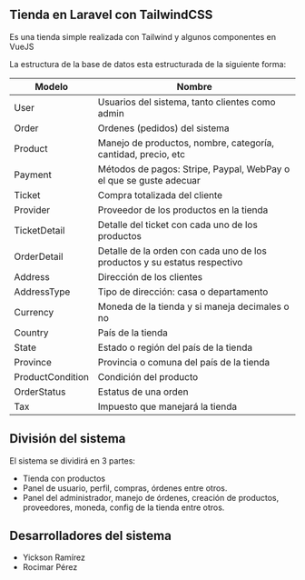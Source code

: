 ## Tienda en Laravel con TailwindCSS

Es una tienda simple realizada con Tailwind y algunos componentes en VueJS

La estructura de la base de datos esta estructurada de la siguiente forma:

| Modelo | Nombre | 
|---|---|
| User  | Usuarios del sistema, tanto clientes como admin | 
| Order | Ordenes (pedidos) del sistema  |
| Product | Manejo de productos, nombre, categoría, cantidad, precio, etc |
| Payment | Métodos de pagos: Stripe, Paypal, WebPay o el que se guste adecuar |
| Ticket | Compra totalizada del cliente |
| Provider | Proveedor de los productos en la tienda |
| TicketDetail | Detalle del ticket con cada uno de los productos |
| OrderDetail | Detalle de la orden con cada uno de los productos y su estatus respectivo|
| Address | Dirección de los clientes |
| AddressType | Tipo de dirección: casa o departamento |
| Currency | Moneda de la tienda y si maneja decimales o no |
| Country | País de la tienda |
| State | Estado o región del país de la tienda |
| Province | Provincia o comuna del país de la tienda |
| ProductCondition | Condición del producto |
| OrderStatus | Estatus de una orden |
| Tax| Impuesto que manejará la tienda |

## División del sistema

El sistema se dividirá en 3 partes:
- Tienda con productos
- Panel de usuario, perfil, compras, órdenes entre otros.
- Panel del administrador, manejo de órdenes, creación de productos, proveedores, moneda, config de la tienda entre otros.

## Desarrolladores del sistema

- Yickson Ramírez
- Rocimar Pérez
